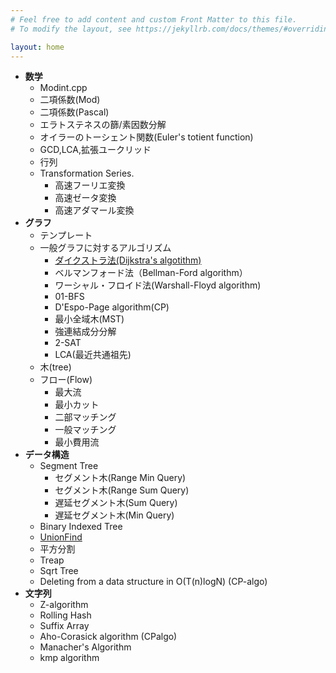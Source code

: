 ```yaml
---
# Feel free to add content and custom Front Matter to this file.
# To modify the layout, see https://jekyllrb.com/docs/themes/#overriding-theme-defaults

layout: home
---
```

  - **数学**
    - Modint.cpp
    - 二項係数(Mod)
    - 二項係数(Pascal)
    - エラトステネスの篩/素因数分解
    - オイラーのトーシェント関数(Euler's totient function)
    - GCD,LCA,拡張ユークリッド
    - 行列 
    - Transformation Series.
      - 高速フーリエ変換
      - 高速ゼータ変換
      - 高速アダマール変換
  - **グラフ**
    - テンプレート
    - 一般グラフに対するアルゴリズム
      - [ダイクストラ法(Dijkstra's algotithm)](https://harufujimoto.github.io/graph/dijkstra.html) 
      - ベルマンフォード法（Bellman-Ford algorithm）
      - ワーシャル・フロイド法(Warshall-Floyd algorithm)
      - 01-BFS
      - D'Espo-Page algorithm(CP)
      - 最小全域木(MST)
      - 強連結成分分解
      - 2-SAT
      - LCA(最近共通祖先)
    - 木(tree)
    - フロー(Flow)
      - 最大流
      - 最小カット
      - 二部マッチング
      - 一般マッチング
      - 最小費用流
  - **データ構造**
    - Segment Tree
      - セグメント木(Range Min Query)
      - セグメント木(Range Sum Query)
      - 遅延セグメント木(Sum Query)
      - 遅延セグメント木(Min Query)
    - Binary Indexed Tree
    - [UnionFind](https://harufujimoto.github.io/datastructure/unionfind.html)
    - 平方分割
    - Treap
    - Sqrt Tree
    - Deleting from a data structure in O(T(n)logN) (CP-algo)
  - **文字列**
    - Z-algorithm
    - Rolling Hash
    - Suffix Array
    - Aho-Corasick algorithm (CPalgo)
    - Manacher's Algorithm
    - kmp algorithm
